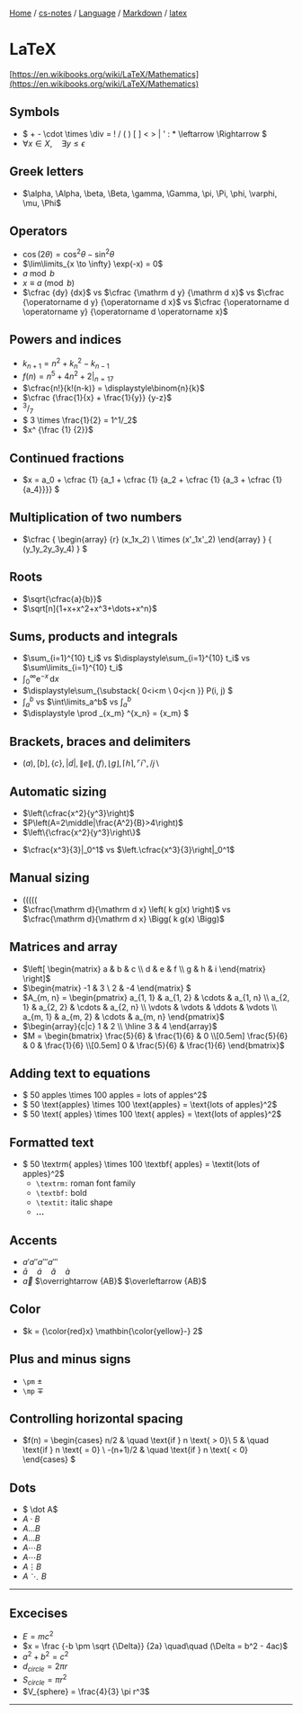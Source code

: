[Home](https://mengxianbin.github.io) /
[cs-notes](https://mengxianbin.github.io/cs-notes/site) /
[Language](https://mengxianbin.github.io/cs-notes/site/Language) /
[Markdown](https://mengxianbin.github.io/cs-notes/site/Language/Markdown) /
[latex](https://mengxianbin.github.io/cs-notes/site/Language/Markdown/latex)

# LaTeX

[https://en.wikibooks.org/wiki/LaTeX/Mathematics](https://en.wikibooks.org/wiki/LaTeX/Mathematics)

## Symbols

* $ + - \cdot \times \div = ! / ( ) [ ] < > | ' : * \leftarrow \Rightarrow $
* $\forall x \in X, \quad \exists y \leq \epsilon$

## Greek letters

* $\alpha, \Alpha, \beta, \Beta, \gamma, \Gamma, \pi, \Pi, \phi, \varphi, \mu, \Phi$

## Operators

* $\cos (2\theta) = \cos^2 \theta - \sin^2 \theta$
* $\lim\limits_{x \to \infty} \exp(-x) = 0$
* $a \bmod b$
* $x \equiv a \pmod b$
* $\cfrac {dy} {dx}$ vs $\cfrac {\mathrm d y} {\mathrm d x}$ vs $\cfrac {\operatorname d y} {\operatorname d x}$ vs $\cfrac {\operatorname d \operatorname y} {\operatorname d \operatorname x}$

## Powers and indices

* $k_{n+1} = n^2 + k_n^2 - k_{n-1}$
* $f(n) = n^5 + 4n^2 +2 |_{n=17}$
* $\cfrac{n!}{k!(n-k)} = \displaystyle\binom{n}{k}$
* $\cfrac {\frac{1}{x} + \frac{1}{y}} {y-z}$
* $^3/_7$
* $ 3 \times \frac{1}{2} = 1^1/_2$
* $x^ {\frac {1} {2}}$

## Continued fractions

* $x = a_0 +
  \cfrac {1} {a_1 +
  \cfrac {1} {a_2 +
  \cfrac {1} {a_3 +
  \cfrac {1} {a_4}}}}
  $

## Multiplication of two numbers

* $\cfrac {
  \begin{array} {r}
  (x_1x_2) \\
  \times (x'_1x'_2)
  \end{array}
  } {
  (y_1y_2y_3y_4)
  }
  $

## Roots

* $\sqrt{\cfrac{a}{b}}$
* $\sqrt[n]{1+x+x^2+x^3+\dots+x^n}$

## Sums, products and integrals

* $\sum_{i=1}^{10} t_i$    vs     $\displaystyle\sum_{i=1}^{10} t_i$    vs     $\sum\limits_{i=1}^{10} t_i$
* $\displaystyle\int_0^\infty \mathrm{e}^{-x}\, \mathrm{d}x$
* $\displaystyle\sum_{\substack{
  0<i<m \\
  0<j<n
  }}
  P(i, j)
  $
* $\int_a^b$    vs     $\int\limits_a^b$    vs    $\displaystyle\int_a^b$
* $\displaystyle \prod _{x_m} ^{x_n} = {x_m} $

## Brackets, braces and delimiters

* $( a ), [ b ], \{ c \}, | d |, \| e \|, 
  \langle f \rangle, \lfloor g \rfloor, 
  \lceil h \rceil, \ulcorner i \urcorner, 
  / j \backslash$

## Automatic sizing

* $\left(\cfrac{x^2}{y^3}\right)$
* $P\left(A=2\middle|\frac{A^2}{B}>4\right)$
* $\left\{\cfrac{x^2}{y^3}\right\}$

- $\cfrac{x^3}{3}|_0^1$     vs    $\left.\cfrac{x^3}{3}\right|_0^1$

## Manual sizing

* $( \big( \Big( \bigg( \Bigg($
* $\cfrac{\mathrm d}{\mathrm d x} \left( k g(x) \right)$    vs    $\cfrac{\mathrm d}{\mathrm d x} \Bigg( k g(x) \Bigg)$

## Matrices and array

* $\left[
  \begin{matrix}
  a & b & c \\
  d & e & f \\
  g & h & i
  \end{matrix}
  \right]$
* $\begin{matrix}
  -1 & 3 \\
  2 & -4
  \end{matrix}
  $
* $A_{m, n} = 
  \begin{pmatrix}
  a_{1, 1} & a_{1, 2} & \cdots & a_{1, n} \\
  a_{2, 1} & a_{2, 2} & \cdots & a_{2, n} \\
  \vdots  & \vdots  & \ddots & \vdots  \\
  a_{m, 1} & a_{m, 2} & \cdots & a_{m, n} 
  \end{pmatrix}$
* $\begin{array}{c|c}
  1 & 2 \\ 
  \hline
  3 & 4
  \end{array}$
* $M = \begin{bmatrix}
  \frac{5}{6} & \frac{1}{6} & 0           \\[0.5em]
  \frac{5}{6} & 0           & \frac{1}{6} \\[0.5em]
  0           & \frac{5}{6} & \frac{1}{6}
  \end{bmatrix}$

## Adding text to equations

* $ 50 apples \times 100 apples = lots of apples^2$
* $ 50 \text{apples} \times 100 \text{apples} = \text{lots of apples}^2$
* $ 50 \text{ apples} \times 100 \text{ apples} = \text{lots of apples}^2$

## Formatted text

- $ 50 \textrm{ apples} \times 100 \textbf{ apples} = \textit{lots of apples}^2$
  - `\textrm:` roman font family
  - `\textbf:` bold
  - `\textit:` italic shape
  - **...**

## Accents

* $a' a'' a''' a'''$
* $\bar{a} \quad \acute{a} \quad \check{a} \quad \grave{a}$
* $\vec {a}$    $\overrightarrow {AB}$    $\overleftarrow {AB}$

## Color

* $k = {\color{red}x} \mathbin{\color{yellow}-} 2$

## Plus and minus signs

* `\pm` $\pm$
* `\mp` $\mp$

## Controlling horizontal spacing

- $f(n) =
  \begin{cases}
  n/2       & \quad \text{if } n \text{ > 0}\\
  5         & \quad \text{if } n \text{ = 0} \\
  -(n+1)/2  & \quad \text{if } n \text{ < 0}
  \end{cases}
  $

## Dots

* $ \dot A$
* $A \cdot B$
* $A \dots B$
* $A \ldots B$
* $A \cdots B$
* $A \dotsm B$
* $A \vdots B$
* $A \ddots B$

---

## Excecises

* $E=mc^2$
* $x = \frac {-b \pm \sqrt {\Delta}} {2a} \quad\quad (\Delta = b^2 - 4ac)$
* $a^2 + b^2 = c^2$
* $d_{circle} = 2\pi r$
* $S_{circle} = \pi r^2$
* $V_{sphere} = \frac{4}{3} \pi r^3$

---
